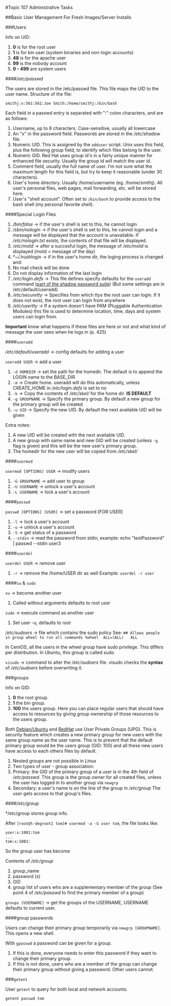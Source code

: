 #Topic 107 Administrative Tasks

##Basic User Management For Fresh Images/Server Installs

###Users

Info on UID:

1. **0** is for the root user
2. **1** is for bin user (system binaries and non-login accounts)
3. **48** is for the apache user
4. **99** is the nobody account
5. **0 - 499** are system users

####*/etc/passwd*

The users are stored in the /etc/passwd file. This file maps the UID to the user name. Structure of the file:

```
smithj:x:561:561:Joe Smith:/home/smithj:/bin/bash
```
Each field in a passwd entry is separated with ":" colon characters, and are as follows:

1. Username, up to 8 characters. Case-sensitive, usually all lowercase
2. An "x" in the password field. Passwords are stored in the */etc/shadow* file.
3. Numeric UID. This is assigned by the `adduser` script. Unix uses this field, plus the following group field, to identify which files belong to the user.
4. Numeric GID. Red Hat uses group id's in a fairly unique manner for enhanced file security. Usually the group id will match the user id.
5. Comment field, usually the full name of user. I'm not sure what the maximum length for this field is, but try to keep it reasonable (under 30 characters).
6. User's home directory. Usually /home/username (eg. /home/smithj). All user's personal files, web pages, mail forwarding, etc. will be stored here.
7. User's "shell account". Often set to `/bin/bash` to provide access to the bash shell (my personal favorite shell).

####Special Login Files

1. */bin/false* -> if the user's shell is set to this, he cannot login
2. */sbin/nologin* -> if the user's shell is set to this, he cannot login and a message will be displayed that the account is unavailable. If */etc/nologin.txt* exists, the contents of that file will be displayed.
3. */etc/motd* -> after a succesful login, the message of */etc/motd* is displayed (motd = message of the day)
4. *~/.hushlogin -> if in the user's home dir, the loging process is changed and:
  1. No mail check will be done
  2. Do not display information of the last login
5. */etc/login.defs* -> This file defines specify defaults for the `useradd` command ([part of the shadow password suite](http://archive.linuxfromscratch.org/lfs-museum/2.3.5/LFS-BOOK-2.3.5-HTML/x4678.html)) (But some settings are in /etc/default/useradd)
6. */etc/securetty* -> Specifies from which ttys the root user can login. If it does not exist, the root user can login from anywhere
7. */etc/usertty* -> If a system doesn't have PAM (Pluggable Authentication Modules) this file is used to determine location, time, days and system users can login from.

**Important** know what happens if these files are here or not and what kind of message the user sees when he logs in (p. 425)

####`useradd`

*/etc/default/useradd* -> config defaults for adding a user

`useradd USER` -> add a user
  1. `-d HOMEDIR` -> set the path for the homedir. The default is to append the LOGIN name to the BASE_DIR
  2. `-m` -> Create home. useradd will do this automatically, unless CREATE_HOME in */etc/login.defs* is set to no
  3. `-k` -> Copy the contents of */etc/skel/* for the home dir. **IS DEFAULT**
  4. `-g GROUPNAME` -> Specify the primary group. By default a new group for the primary group will be created
  5. `-u UID` -> Specify the new UID. By default the next available UID will be given

Extra notes:

1. A new UID will be created with the next available UID.
2. A new group with same name and new GID will be created (unless `-g` flag is given) and this will be the new user's primary group.
3. The homedir for the new user will be copied from */etc/skel/*

####`usermod`

`usermod [OPTIONS] USER` -> modify users
  1. `-G GROUPNAME` -> add user to group
  2. `-U USERNAME` -> unlock a user's account
  3. `-L USERNAME` -> lock a user's account

####`passwd`

`passwd [OPTIONS] [USER]` -> set a password [FOR USER]
  1. `-l` -> lock a user's account
  2. `-u` -> unlock a user's account
  3. `-S` -> get status of a password
  4. `--stdin` -> read the password from stdin, example: echo "testPassword" | passwd --stdin user3

####`userdel`

`userdel USER` -> remove user
  1. `-r` -> remove the /home/USER dir as well
  Example: `userdel -r user`

####`su` & `sudo`

`su` -> become another user
  1. Called without arguments defaults to root user 

`sudo` -> execute command as another user
  1. Set user -u, defaults to root

*/etc/sudoers* -> file which contains the sudo policy
See: 
`## Allows people in group wheel to run all commands
%wheel	ALL=(ALL)	ALL`

In CentOS, all the users in the wheel group have sudo privilege. This differs per distribution. In Ubuntu, this group is called sudo

`visudo` -> command to alter the */etc/sudoers* file. visudo checks the **syntax** of */etc/sudoers* before overwriting it.

###groups 

Info on GID:

1. **0** the root group.
2. **1** the bin group.
3. **100** the users group. Here you can place regular users that should have access to resources by giving group ownership of those resources to the users group.

Both [Debian/Ubuntu](https://wiki.debian.org/UserPrivateGroups) and [RedHat](https://access.redhat.com/documentation/en-US/Red_Hat_Enterprise_Linux/3/html/Reference_Guide/s1-users-groups-private-groups.html) use User Private Groups (UPG). This is security feature which creates a new primary group for new users with the same group name as the user name. This is to prevent that the default primary group would be the users group (GID: 100) and all these new users have access to each others files by default.

1. Nested groups are not possible in Linux
2. Two types of user - group association:
  1. Primary: the GID of the primary group of a user is in the 4th field of */etc/passwd*. This group is the group owner for all created files, unless the user has logged in to another group via `newgrp`
  2. Secondary: a user's name is on the line of the group in */etc/group* The user gets access to that group's files.

####*/etc/group*

*/etc/group stores group info.

After `[root@t-degroot1 tom]# usermod -a -G user tom`, the file looks like:

```
user:x:1001:tom
...
tom:x:1002:
```

So the group user has become

Contents of */etc/group*

1. group_name
2. password (x)
3. GID
4. group list of users who are a supplementary member of the group (See point 4 of */etc/passwd* to find the primary member of a group)

`groups [USERNAME]` -> get the groups of the USERNAME, USERNAME defaults to current user.

####group passwords

Users can change their primary group temporarily via `newgrp [GROUPNAME]`. This opens a new shell.

With `gpasswd` a password can be given for a group. 

1. If this is done, everyone needs to enter this password if they want to change their primary group.
2. If this is not done, users who are a member of the group can change their primary group without giving a password. Other users cannot.

###`getent`

User `getent` to query for both local and network accounts:

`getent passwd tom`

